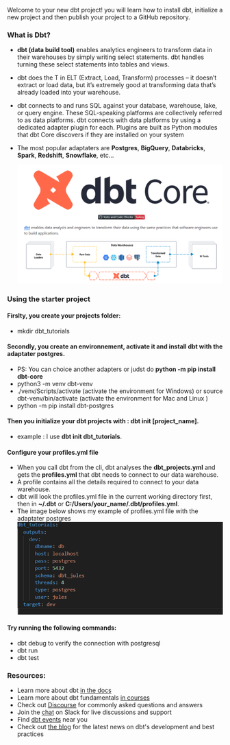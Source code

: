 Welcome to your new dbt project!
you will learn how to install dbt, initialize a new project and then publish your project to a GitHub repository.

### What is Dbt?
- **dbt (data build tool)** enables analytics engineers to transform data in their warehouses by simply writing select statements. dbt handles turning these select statements into tables and views.

- dbt does the T in ELT (Extract, Load, Transform) processes – it doesn’t extract or load data, but it’s extremely good at transforming data that’s already loaded into your warehouse. 

- dbt connects to and runs SQL against your database, warehouse, lake, or query engine. These SQL-speaking platforms are collectively referred to as data platforms. dbt connects with data platforms by using a dedicated adapter plugin for each. Plugins are built as Python modules that dbt Core discovers if they are installed on your system
- The most popular adaptaters are **Postgres**, **BigQuery**, **Databricks**, **Spark**, **Redshift**, **Snowflake**, etc...

   ![dbt-transform architecture](dbt-transform.png) 

  
### Using the starter project
#### Firslty, you create your projects folder:
 - mkdir dbt_tutorials

#### Secondly, you create an environnement, activate it and install dbt with the adaptater postgres.
 - PS: You can choice another adapters or judst do **python -m pip install dbt-core**
 - python3 -m venv dbt-venv
 - ./venv/Scripts/activate (activate the environment for Windows) or source dbt-venv/bin/activate (activate the environment for Mac and Linux )
 - python -m pip install dbt-postgres
   
#### Then you initialize your dbt projects with : dbt init [project_name]. 
 - example : I use **dbt init dbt_tutorials**.

#### Configure your profiles.yml file
 - When you call dbt from the cli, dbt analyses the **dbt_projects.yml** and gets the **profiles.yml** that dbt needs to connect to our data warehouse.
 - A profile contains all the details required to connect to your data warehouse.
 - dbt will look the profiles.yml file in the current working directory first, then in  **~/.dbt** or **C:/Users/your_name/.dbt/profiles.yml**.
 - The image below shows my example of profiles.yml file with the adaptater postgres
    ![profiles.yml](my-profiles-postgres.PNG) 


#### Try running the following commands:
- dbt debug to verify the connection with postgresql
- dbt run
- dbt test

### Resources:
- Learn more about dbt [in the docs](https://docs.getdbt.com/docs/introduction)
- Learn more about dbt fundamentals [in courses](https://courses.getdbt.com/courses/fundamentals)
- Check out [Discourse](https://discourse.getdbt.com/) for commonly asked questions and answers
- Join the [chat](https://community.getdbt.com/) on Slack for live discussions and support
- Find [dbt events](https://events.getdbt.com) near you
- Check out [the blog](https://blog.getdbt.com/) for the latest news on dbt's development and best practices
